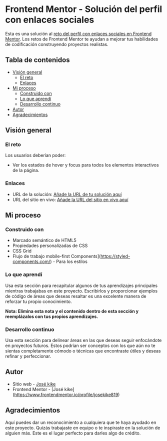 # Frontend Mentor - Solución del perfil con enlaces sociales

Esta es una solución al [reto del perfil con enlaces sociales en Frontend Mentor](https://www.frontendmentor.io/challenges/social-links-profile-UG32l9m6dQ). Los retos de Frontend Mentor te ayudan a mejorar tus habilidades de codificación construyendo proyectos realistas.

## Tabla de contenidos

- [Visión general](#visión-general)
  - [El reto](#el-reto)
  - [Enlaces](#enlaces)
- [Mi proceso](#mi-proceso)
  - [Construido con](#construido-con)
  - [Lo que aprendí](#lo-que-aprendí)
  - [Desarrollo continuo](#recursos-útiles)
- [Autor](#autor)
- [Agradecimientos](#agradecimientos)


## Visión general

### El reto

Los usuarios deberían poder:

- Ver los estados de hover y focus para todos los elementos interactivos de la página.

### Enlaces

- URL de la solución: [Añade la URL de tu solución aquí](https://github.com/josekike819/Tarjeta-de-redes-sociales-)
- URL del sitio en vivo: [Añade la URL del sitio en vivo aquí](https://josekike819.github.io/Tarjeta-de-redes-sociales-/)

## Mi proceso

### Construido con

- Marcado semántico de HTML5
- Propiedades personalizadas de CSS
- CSS Grid
- Flujo de trabajo mobile-first Components](https://styled-components.com/) - Para los estilos

### Lo que aprendí

Usa esta sección para recapitular algunos de tus aprendizajes principales mientras trabajabas en este proyecto. Escribirlos y proporcionar ejemplos de código de áreas que deseas resaltar es una excelente manera de reforzar tu propio conocimiento.


**Nota: Elimina esta nota y el contenido dentro de esta sección y reemplázalos con tus propios aprendizajes.**

### Desarrollo continuo

Usa esta sección para delinear áreas en las que deseas seguir enfocándote en proyectos futuros. Estos podrían ser conceptos con los que aún no te sientas completamente cómodo o técnicas que encontraste útiles y deseas refinar y perfeccionar.

## Autor

- Sitio web - [José kike](https://github.com/josekike819)
- Frontend Mentor - [José kike] (https://www.frontendmentor.io/profile/josekike819)

## Agradecimientos

Aquí puedes dar un reconocimiento a cualquiera que te haya ayudado en este proyecto. Quizás trabajaste en equipo o te inspiraste en la solución de alguien más. Este es el lugar perfecto para darles algo de crédito.